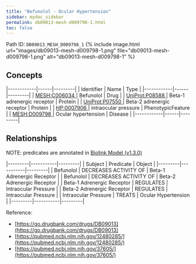 ```yaml
---
title: "Befunolol - Ocular Hypertension"
sidebar: mydoc_sidebar
permalink: db09013-mesh-d009798-1.html
toc: false 
---
```



Path ID: `DB09013_MESH_D009798_1`
{% include image.html url="images/db09013-mesh-d009798-1.png" file="db09013-mesh-d009798-1.png" alt="db09013-mesh-d009798-1" %}

## Concepts

|------------|------|---------|
| Identifier | Name | Type    |
|------------|------|---------|
| <a href="https://identifiers.org/MESH:C006034">MESH:C006034 </a> | Befunolol | Drug |
| <a href="https://identifiers.org/UniProt:P08588">UniProt:P08588 </a> | Beta-1 adrenergic receptor | Protein |
| <a href="https://identifiers.org/UniProt:P07550">UniProt:P07550 </a> | Beta-2 adrenergic receptor | Protein |
| <a href="https://identifiers.org/HP:0007906">HP:0007906 </a> | intraocular pressure | PhenotypicFeature |
| <a href="https://identifiers.org/MESH:D009798">MESH:D009798 </a> | Ocular hypertension | Disease |
|------------|------|---------|

## Relationships


NOTE: predicates are annotated in <a href="https://github.com/biolink/biolink-model/releases/tag/v1.3.0">Biolink Model (v1.3.0)</a>

|---------|-----------|---------|
| Subject | Predicate | Object  |
|---------|-----------|---------|
| Befunolol | DECREASES ACTIVITY OF | Beta-1 Adrenergic Receptor |
| Befunolol | DECREASES ACTIVITY OF | Beta-2 Adrenergic Receptor |
| Beta-1 Adrenergic Receptor | REGULATES | Intraocular Pressure |
| Beta-2 Adrenergic Receptor | REGULATES | Intraocular Pressure |
| Intraocular Pressure | TREATS | Ocular Hypertension |
|---------|-----------|---------|

Reference: 
  - [https://go.drugbank.com/drugs/DB09013](https://go.drugbank.com/drugs/DB09013)
  - [https://pubmed.ncbi.nlm.nih.gov/12480285/](https://pubmed.ncbi.nlm.nih.gov/12480285/)
  - [https://pubmed.ncbi.nlm.nih.gov/37605/](https://pubmed.ncbi.nlm.nih.gov/37605/)
